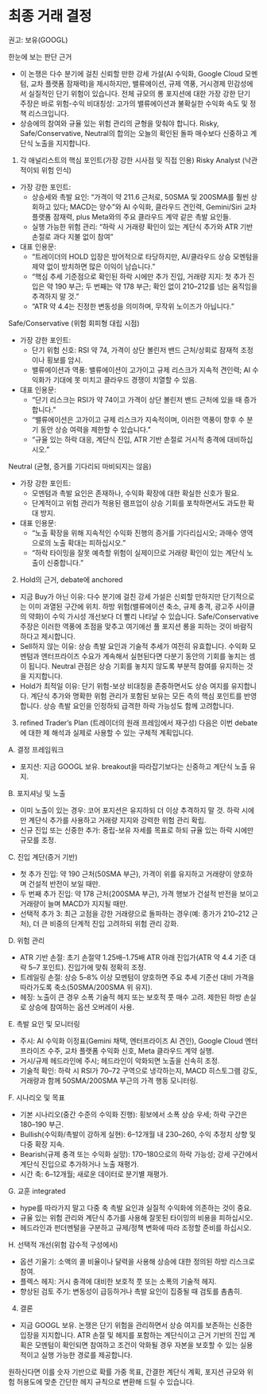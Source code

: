 # 최종 거래 결정

권고: 보유(GOOGL)

한눈에 보는 판단 근거
- 이 논쟁은 다수 분기에 걸친 신뢰할 만한 강세 가설(AI 수익화, Google Cloud 모멘텀, 교차 플랫폼 잠재력)을 제시하지만, 밸류에이션, 규제 역풍, 거시경제 민감성에서 실질적인 단기 위험이 있습니다. 전체 규모의 롱 포지션에 대한 가장 강한 단기 주장은 바로 위험-수익 비대칭성: 고가의 밸류에이션과 불확실한 수익화 속도 및 정책 리스크입니다.
- 상승에의 참여와 규율 있는 위험 관리의 균형을 맞춰야 합니다. Risky, Safe/Conservative, Neutral의 합의는 오늘의 확인된 돌파 매수보다 신중하고 계단식 노출을 지지합니다.

1) 각 애널리스트의 핵심 포인트(가장 강한 시사점 및 직접 인용)
Risky Analyst (낙관적이되 위험 인식)
- 가장 강한 포인트:
  - 상승세와 촉발 요인: “가격이 약 211.6 근처로, 50SMA 및 200SMA를 훨씬 상회하고 있다; MACD는 양수”와 AI 수익화, 클라우드 견인력, Gemini/Siri 교차 플랫폼 잠재력, plus Meta와의 주요 클라우드 계약 같은 촉발 요인들.
  - 실행 가능한 위험 관리: “하락 시 거래량 확인이 있는 계단식 추가와 ATR 기반 손절로 과다 지불 없이 참여”
- 대표 인용문:
  - “트레이더의 HOLD 입장은 방어적으로 타당하지만, AI/클라우드 상승 모멘텀을 제약 없이 방치하면 많은 이익이 남습니다.”
  - “핵심 추세 기준점으로 확인된 하락 시에만 추가 진입, 거래량 지지: 첫 추가 진입은 약 190 부근; 두 번째는 약 178 부근; 확인 없이 210–212를 넘는 움직임을 추격하지 말 것.”
  - “ATR 약 4.4는 진정한 변동성을 의미하며, 무작위 노이즈가 아닙니다.”

Safe/Conservative (위험 회피형 대립 시점)
- 가장 강한 포인트:
  - 단기 위험 신호: RSI 약 74, 가격이 상단 볼린저 밴드 근처/상회로 잠재적 조정이나 횡보를 암시.
  - 밸류에이션과 역풍: 밸류에이션이 고가이고 규제 리스크가 지속적 견인력; AI 수익화가 기대에 못 미치고 클라우드 경쟁이 치열할 수 있음.
- 대표 인용문:
  - “단기 리스크는 RSI가 약 74이고 가격이 상단 볼린저 밴드 근처에 있을 때 증가합니다.”
  - “밸류에이션은 고가이고 규제 리스크가 지속적이며, 이러한 역풍이 향후 수 분기 동안 상승 여력을 제한할 수 있습니다.”
  - “규율 있는 하락 대응, 계단식 진입, ATR 기반 손절로 거시적 충격에 대비하십시오.”

Neutral (균형, 증거를 기다리되 마비되지는 않음)
- 가장 강한 포인트:
  - 모멘텀과 촉발 요인은 존재하나, 수익화 확장에 대한 확실한 신호가 필요.
  - 단계적이고 위험 관리가 적용된 램프업이 상승 기회를 포착하면서도 과도한 확대 방지.
- 대표 인용문:
  - “노출 확장을 위해 지속적인 수익화 진행의 증거를 기다리십시오; 과매수 영역으로의 노출 확대는 피하십시오.”
  - “하락 타이밍을 잘못 예측할 위험이 실제이므로 거래량 확인이 있는 계단식 노출이 신중합니다.”

2) Hold의 근거, debate에 anchored
- 지금 Buy가 아닌 이유: 다수 분기에 걸친 강세 가설은 신뢰할 만하지만 단기적으로는 이미 과열된 구간에 위치. 하방 위험(밸류에이션 축소, 규제 충격, 광고주 사이클의 약화)이 수익 가시성 개선보다 더 빨리 나타날 수 있습니다. Safe/Conservative 주장은 이러한 역풍에 초점을 맞추고 여기에선 풀 포지션 롱을 피하는 것이 바람직하다고 제시합니다.
- Sell하지 않는 이유: 상승 촉발 요인과 기술적 추세가 여전히 유효합니다. 수익화 모멘텀과 엔터프라이즈 수요가 계속해서 실현된다면 다분기 동안의 기회를 놓치는 셈이 됩니다. Neutral 관점은 상승 기회를 놓치지 않도록 부분적 참여를 유지하는 것을 지지합니다.
- Hold가 최적일 이유: 단기 위험-보상 비대칭을 존중하면서도 상승 여지를 유지합니다. 계단식 추가와 명확한 위험 관리가 포함된 보유는 모든 측의 핵심 포인트를 반영합니다. 상승 촉발 요인을 인정하되 급격한 하락 가능성도 함께 고려합니다.

3) refined Trader’s Plan (트레이더의 원래 프레임에서 재구성)
다음은 이번 debate에 대한 제 해석과 실제로 사용할 수 있는 구체적 계획입니다.

A. 결정 프레임워크
- 포지션: 지금 GOOGL 보유. breakout을 따라잡기보다는 신중하고 계단식 노출 유지.

B. 포지셔닝 및 노출
- 이미 노출이 있는 경우: 코어 포지션은 유지하되 더 이상 추격하지 말 것. 하락 시에만 계단식 추가를 사용하고 거래량 지지와 강력한 위험 관리 확립.
- 신규 진입 또는 신중한 추가: 중립-보유 자세를 목표로 하되 규율 있는 하락 시에만 규모를 조정.

C. 진입 계단(증거 기반)
- 첫 추가 진입: 약 190 근처(50SMA 부근), 가격이 위를 유지하고 거래량이 양호하며 건설적 반전이 보일 때만.
- 두 번째 추가 진입: 약 178 근처(200SMA 부근), 가격 행보가 건설적 반전을 보이고 거래량이 늘며 MACD가 지지될 때만.
- 선택적 추가 3: 최근 고점을 강한 거래량으로 돌파하는 경우(예: 종가가 210–212 근처), 더 큰 비중의 단계적 진입 고려하되 위험 관리 강화.

D. 위험 관리
- ATR 기반 손절: 초기 손절약 1.25배–1.75배 ATR 아래 진입가(ATR 약 4.4 기준 대략 5–7 포인트). 진입가에 맞춰 정확히 조정.
- 트레일링 손절: 상승 5–8% 이상 모멘텀이 양호하면 주요 추세 기준선 대비 가격을 따라가도록 축소(50SMA/200SMA 위 유지).
- 헤징: 노출이 큰 경우 소폭 기술적 헤지 또는 보호적 풋 매수 고려. 제한된 하방 손실로 상승에 참여하는 옵션 오버레이 사용.

E. 촉발 요인 및 모니터링
- 주시: AI 수익화 이정표(Gemini 채택, 엔터프라이즈 AI 견인), Google Cloud 엔터프라이즈 수주, 교차 플랫폼 수익화 신호, Meta 클라우드 계약 실행.
- 거시/규제 헤드라인에 주시; 헤드라인이 악화되면 노출을 신속히 조정.
- 기술적 확인: 하락 시 RSI가 70–72 구역으로 냉각하는지, MACD 히스토그램 강도, 거래량과 함께 50SMA/200SMA 부근의 가격 행동 모니터링.

F. 시나리오 및 목표
- 기본 시나리오(중간 수준의 수익화 진행): 횡보에서 소폭 상승 우세; 하락 구간은 180–190 부근.
- Bullish(수익화/촉발이 강하게 실현): 6–12개월 내 230–260, 수익 추정치 상향 및 다중 확장 지속.
- Bearish(규제 충격 또는 수익화 실망): 170–180으로의 하락 가능성; 강세 구간에서 계단식 진입으로 추가하거나 노출 재평가.
- 시간 축: 6–12개월; 새로운 데이터로 분기별 재평가.

G. 교훈 integrated
- hype를 따라가지 말고 다중 축 촉발 요인과 실질적 수익화에 의존하는 것이 중요.
- 규율 있는 위험 관리와 계단식 추가를 사용해 잘못된 타이밍의 비용을 피하십시오.
- 헤드라인과 펀더멘털을 구분하고 규제/정책 변화에 따라 조정할 준비를 하십시오.

H. 선택적 개선(위험 감수적 구성에서)
- 옵션 기울기: 소액의 콜 비율이나 달력을 사용해 상승에 대한 정의된 하방 리스크로 참여.
- 플렉스 헤지: 거시 충격에 대비한 보호적 풋 또는 소폭의 기술적 헤지.
- 향상된 검토 주기: 변동성이 급등하거나 촉발 요인이 집중될 때 검토를 촘촘히.

4) 결론
- 지금 GOOGL 보유. 논쟁은 단기 위험을 관리하면서 상승 여지를 보존하는 신중한 입장을 지지합니다. ATR 손절 및 헤지를 포함하는 계단식이고 근거 기반의 진입 계획은 모멘텀이 확인되면 참여하고 조건이 악화될 경우 자본을 보호할 수 있는 실용적이고 실행 가능한 경로를 제공합니다.

원하신다면 이를 숫자 기반으로 확률 가중 목표, 간결한 계단식 계획, 포지션 규모와 위험 허용도에 맞춘 간단한 헤지 규칙으로 변환해 드릴 수 있습니다.
